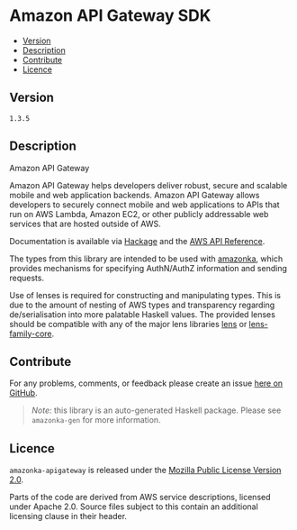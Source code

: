 # Amazon API Gateway SDK

* [Version](#version)
* [Description](#description)
* [Contribute](#contribute)
* [Licence](#licence)


## Version

`1.3.5`


## Description

Amazon API Gateway

Amazon API Gateway helps developers deliver robust, secure and scalable
mobile and web application backends. Amazon API Gateway allows
developers to securely connect mobile and web applications to APIs that
run on AWS Lambda, Amazon EC2, or other publicly addressable web
services that are hosted outside of AWS.

Documentation is available via [Hackage](http://hackage.haskell.org/package/amazonka-apigateway)
and the [AWS API Reference](http://docs.aws.amazon.com/apigateway/api-reference/).

The types from this library are intended to be used with [amazonka](http://hackage.haskell.org/package/amazonka),
which provides mechanisms for specifying AuthN/AuthZ information and sending requests.

Use of lenses is required for constructing and manipulating types.
This is due to the amount of nesting of AWS types and transparency regarding
de/serialisation into more palatable Haskell values.
The provided lenses should be compatible with any of the major lens libraries
[lens](http://hackage.haskell.org/package/lens) or [lens-family-core](http://hackage.haskell.org/package/lens-family-core).

## Contribute

For any problems, comments, or feedback please create an issue [here on GitHub](https://github.com/brendanhay/amazonka/issues).

> _Note:_ this library is an auto-generated Haskell package. Please see `amazonka-gen` for more information.


## Licence

`amazonka-apigateway` is released under the [Mozilla Public License Version 2.0](http://www.mozilla.org/MPL/).

Parts of the code are derived from AWS service descriptions, licensed under Apache 2.0.
Source files subject to this contain an additional licensing clause in their header.
